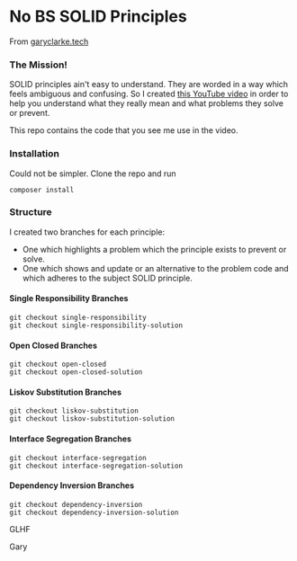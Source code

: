# No BS SOLID Principles
From [garyclarke.tech](https://www.garyclarke.tech)

### The Mission!
SOLID principles ain't easy to understand. They are worded in a way which feels ambiguous and confusing. So I created [this YouTube video](https://youtu.be/lkRJ9h8EQo0) in order to help you understand what they really mean and what problems they solve or prevent.

This repo contains the code that you see me use in the video. 

### Installation
Could not be simpler. Clone the repo and run
```shell
composer install
```

### Structure

I created two branches for each principle: 
* One which highlights a problem which the principle exists to prevent or solve.
* One which shows and update or an alternative to the problem code and which adheres to the subject SOLID principle.

#### Single Responsibility Branches
```shell
git checkout single-responsibility
git checkout single-responsibility-solution
```

#### Open Closed Branches
```shell
git checkout open-closed
git checkout open-closed-solution
```

#### Liskov Substitution Branches
```shell
git checkout liskov-substitution
git checkout liskov-substitution-solution
```

#### Interface Segregation Branches
```shell
git checkout interface-segregation
git checkout interface-segregation-solution
```

#### Dependency Inversion Branches
```shell
git checkout dependency-inversion
git checkout dependency-inversion-solution
```

GLHF

Gary